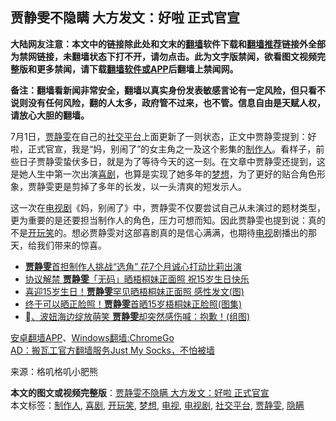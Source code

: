  <h2>贾静雯不隐瞒 大方发文：好啦 正式官宣</h2> <p class="notice"><b>大陆网友注意：本文中的链接除此处和文末的<a href="https://github.com/bannedbook/fanqiang" >翻墙</a>软件下载和<a href="https://github.com/killgcd/justmysocks/blob/master/README.md">翻墙推荐</a>链接外全部为禁网链接，未翻墙状态下打不开，请勿点击。此为文字版禁闻，欲看图文视频完整版和更多禁闻，请下载<a href="https://github.com/bannedbook/fanqiang">翻墙软件或APP</a>后翻墙上禁闻网。</p><p>备注：翻墙看新闻非常安全，翻墙以真实身份发表敏感言论有一定风险，但只看不说则没有任何风险，翻的人太多，政府管不过来，也不管。信息自由是天赋人权，请放心大胆的翻墙。</b></p>  <div class="entry"> <p>7月1日，<a href="https://www.bannedbook.org/bnews/tag/%e8%b4%be%e9%9d%99%e9%9b%af/" class="st_tag internal_tag" rel="tag" title="标签 贾静雯 下的日志">贾静雯</a>在自己的<a href="https://www.bannedbook.org/bnews/tag/%E7%A4%BE%E4%BA%A4%E5%B9%B3%E5%8F%B0/" class="st_tag internal_tag" rel="tag" title="标签 社交平台 下的日志">社交平台</a>上面更新了一则状态，正文中贾静雯提到：好啦，正式官宣，我是“妈，别闹了”的女主角之一及这个影集的<a href="https://www.bannedbook.org/bnews/tag/%E5%88%B6%E4%BD%9C%E4%BA%BA/" class="st_tag internal_tag" rel="tag" title="标签 制作人 下的日志">制作人</a>。看样子，前些日子贾静雯蛰伏多日，就是为了等待今天的这一刻。在文章中贾静雯还提到，这是她人生中第一次出演<a href="https://www.bannedbook.org/bnews/tag/%e5%96%9c%e5%89%a7/" class="st_tag internal_tag" rel="tag" title="标签 喜剧 下的日志">喜剧</a>，也算是实现了她多年的<a href="https://www.bannedbook.org/bnews/tag/%E6%A2%A6%E6%83%B3/" class="st_tag internal_tag" rel="tag" title="标签 梦想 下的日志">梦想</a>，为了更好的贴合角色形象，贾静雯更是剪掉了多年的长发，以一头清爽的短发示人。</p> <p>这一次在<a href="https://www.bannedbook.org/bnews/tag/%E7%94%B5%E8%A7%86%E5%89%A7/" class="st_tag internal_tag" rel="tag" title="标签 电视剧 下的日志">电视剧</a>《妈，别闹了》中，贾静雯不仅要尝试自己从未演过的题材类型，更为重要的是还要担当制作人的角色，压力可想而知。因此贾静雯也提到说：真的不是<a href="https://www.bannedbook.org/bnews/tag/%E5%BC%80%E7%8E%A9%E7%AC%91/" class="st_tag internal_tag" rel="tag" title="标签 开玩笑 下的日志">开玩笑</a>的。想必贾静雯对这部喜剧真的是信心满满，也期待<a href="https://www.bannedbook.org/bnews/tag/%e7%94%b5%e8%a7%86/" class="st_tag internal_tag" rel="tag" title="标签 电视 下的日志">电视</a>剧播出的那天，给我们带来的惊喜。</p>  <ul class='op-related-articles' title='相关阅读'> <li><a href='https://www.bannedbook.org/bnews/comments/20200623/1349316.html' target='_blank'><b>贾静雯</b>首担制作人挑战“选角”  花7个月诚心打动比莉出演</a></li> <li><a href='https://www.bannedbook.org/bnews/comments/20200620/1347829.html' target='_blank'>协议解禁  <b>贾静雯</b>「无码」晒梧桐妹正面照  祝15岁生日快乐</a></li> <li><a href='https://www.bannedbook.org/bnews/yule/20200620/1347733.html' target='_blank'>喜迎15岁生日！<b>贾静雯</b>罕见晒梧桐妹正面照 感性发文(图)</a></li> <li><a href='https://www.bannedbook.org/bnews/yule/20200620/1347578.html' target='_blank'>终于可以晒正脸照！<b>贾静雯</b>首晒15岁梧桐妹正脸照(图集)</a></li> <li><a href='https://www.bannedbook.org/bnews/yule/20200601/1337570.html' target='_blank'>、波妞海边绽放萌笑 <b>贾静雯</b>却突然感伤喊：抱歉！(组图)</a></li> </ul> <div class="texttj"> <a href="https://github.com/bannedbook/fanqiang/wiki/%E7%A6%81%E9%97%BB%E7%BD%91%E5%AE%89%E5%8D%93%E7%BF%BB%E5%A2%99%E6%96%B0%E9%97%BBAPP" target="_blank">安卓翻墙APP</a>、<a href="https://github.com/bannedbook/fanqiang/wiki/Chrome%E4%B8%80%E9%94%AE%E7%BF%BB%E5%A2%99%E5%8C%85" target="_blank">Windows翻墙:ChromeGo</a><br/> <a href="https://github.com/killgcd/justmysocks/blob/master/README.md" target="_blank">AD：搬瓦工官方翻墙服务Just My Socks，不怕被墙</a> </div><p> 来源：格叽格叽小肥熊 </p><a name='sharetosocial'></a>         <div><b>本文的图文或视频完整版</b>：<a href='https://www.bannedbook.org/bnews/yule/20200704/1355269.html'>贾静雯不隐瞒 大方发文：好啦 正式官宣</a></div>  </div><!--END ENTRY--> <div class="postfooter"> <div>本文标签：<a href="https://www.bannedbook.org/bnews/tag/%E5%88%B6%E4%BD%9C%E4%BA%BA/" rel="tag">制作人</a>, <a href="https://www.bannedbook.org/bnews/tag/%e5%96%9c%e5%89%a7/" rel="tag">喜剧</a>, <a href="https://www.bannedbook.org/bnews/tag/%E5%BC%80%E7%8E%A9%E7%AC%91/" rel="tag">开玩笑</a>, <a href="https://www.bannedbook.org/bnews/tag/%E6%A2%A6%E6%83%B3/" rel="tag">梦想</a>, <a href="https://www.bannedbook.org/bnews/tag/%e7%94%b5%e8%a7%86/" rel="tag">电视</a>, <a href="https://www.bannedbook.org/bnews/tag/%E7%94%B5%E8%A7%86%E5%89%A7/" rel="tag">电视剧</a>, <a href="https://www.bannedbook.org/bnews/tag/%E7%A4%BE%E4%BA%A4%E5%B9%B3%E5%8F%B0/" rel="tag">社交平台</a>, <a href="https://www.bannedbook.org/bnews/tag/%e8%b4%be%e9%9d%99%e9%9b%af/" rel="tag">贾静雯</a>, <a href="https://www.bannedbook.org/bnews/tag/%E9%9A%90%E7%9E%92/" rel="tag">隐瞒</a></div>  </div><!--END POSTFOOTER--> 